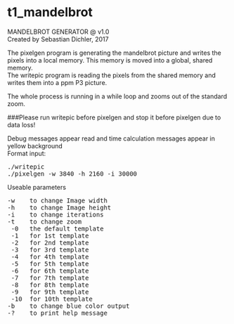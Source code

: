 # t1_mandelbrot
MANDELBROT GENERATOR @ v1.0  
Created by Sebastian Dichler, 2017  
  
The pixelgen program is generating the mandelbrot picture and writes the pixels into a local memory. This memory is moved into a global, shared memory.  
The writepic program is reading the pixels from the shared memory and writes them into a ppm P3 picture.  

The whole process is running in a while loop and zooms out of the standard zoom.  
  
###Please run writepic before pixelgen and stop it before pixelgen due to data loss!  
  
Debug messages appear read and time calculation messages appear in yellow background  
Format input:
<pre>
./writepic  
./pixelgen -w 3840 -h 2160 -i 30000  
</pre>

Useable parameters
<pre>
-w    to change Image width  
-h    to change Image height  
-i    to change iterations  
-t    to change zoom  
 -0   the default template  
 -1   for 1st template  
 -2   for 2nd template  
 -3   for 3rd template  
 -4   for 4th template  
 -5   for 5th template  
 -6   for 6th template  
 -7   for 7th template  
 -8   for 8th template  
 -9   for 9th template  
 -10  for 10th template  
-b    to change blue color output  
-?    to print help message  
</pre>
